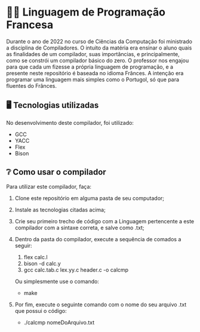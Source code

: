 # 👨‍💻 Linguagem de Programação Francesa

Durante o ano de 2022 no curso de Ciências da Computação foi ministrado a disciplina de Compiladores. O intuito da matéria era ensinar o aluno quais as finalidades de um compilador, suas importâncias, e principalmente, como se constrói um compilador básico do zero. O professor nos engajou para que cada um fizesse a própria linguagem de programação, e a presente neste repositório é baseada no idioma Frânces. A intenção era programar uma linguagem mais simples como o Portugol, só que para fluentes do Frânces.

## 🖥️ Tecnologias utilizadas

No desenvolvimento deste compilador, foi utilizado:

- GCC
- YACC
- Flex
- Bison

## ❔ Como usar o compilador

Para utilizar este compilador, faça:

1. Clone este repositório em alguma pasta de seu computador;

2. Instale as tecnologias citadas acima;

3. Crie seu primeiro trecho de código com a Linguagem pertencente a este compilador com a sintaxe correta, e salve como .txt;

4. Dentro da pasta do compilador, execute a sequência de comados a seguir: 
   1. flex calc.l
   2. bison -d calc.y
   3. gcc calc.tab.c lex.yy.c header.c -o calcmp

   Ou simplesmente use o comando:
   - make
   
5. Por fim, execute o seguinte comando com o nome do seu arquivo .txt que possui o código:
   - ./calcmp nomeDoArquivo.txt
